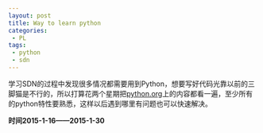 ```yaml
---
layout: post
title: Way to learn python
categories:
 - PL
tags:
 - python
 - sdn
---
```


学习SDN的过程中发现很多情况都需要用到Python，想要写好代码光靠以前的三脚猫是不行的，所以打算花两个星期把[python.org](python.org)上的内容都看一遍，至少所有的python特性要熟悉，这样以后遇到哪里有问题也可以快速解决。      


**时间2015-1-16——2015-1-30**         



